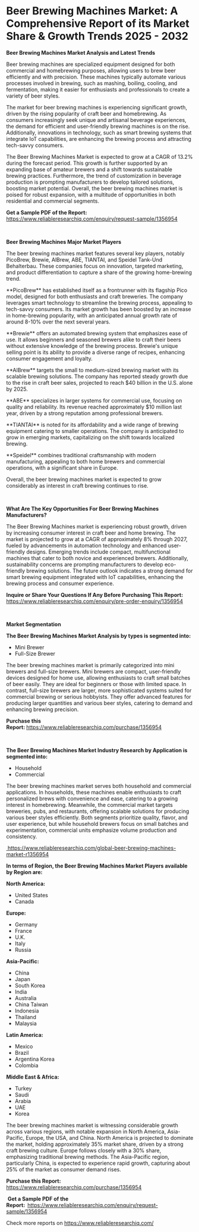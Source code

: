 <p><h1>Beer Brewing Machines Market: A Comprehensive Report of its Market Share & Growth Trends 2025 - 2032</h1></p><p><strong>Beer Brewing Machines Market Analysis and Latest Trends</strong></p>
<p><p>Beer brewing machines are specialized equipment designed for both commercial and homebrewing purposes, allowing users to brew beer efficiently and with precision. These machines typically automate various processes involved in brewing, such as mashing, boiling, cooling, and fermentation, making it easier for enthusiasts and professionals to create a variety of beer styles.</p><p>The market for beer brewing machines is experiencing significant growth, driven by the rising popularity of craft beer and homebrewing. As consumers increasingly seek unique and artisanal beverage experiences, the demand for efficient and user-friendly brewing machines is on the rise. Additionally, innovations in technology, such as smart brewing systems that integrate IoT capabilities, are enhancing the brewing process and attracting tech-savvy consumers.</p><p>The Beer Brewing Machines Market is expected to grow at a CAGR of 13.2% during the forecast period. This growth is further supported by an expanding base of amateur brewers and a shift towards sustainable brewing practices. Furthermore, the trend of customization in beverage production is prompting manufacturers to develop tailored solutions, boosting market potential. Overall, the beer brewing machines market is poised for robust expansion, with a multitude of opportunities in both residential and commercial segments.</p></p>
<p><strong>Get a Sample PDF of the Report:&nbsp;</strong> <a href="https://www.reliableresearchiq.com/enquiry/request-sample/1356954?utm_campaign=2188&utm_medium=2&utm_source=Github&utm_content=ia&utm_term=16022025&utm_id=beer-brewing-machines">https://www.reliableresearchiq.com/enquiry/request-sample/1356954</a></p>
<p>&nbsp;</p>
<p><strong>Beer Brewing Machines Major Market Players</strong></p>
<p><p>The beer brewing machines market features several key players, notably PicoBrew, Brewie, AlBrew, ABE, TIANTAI, and Speidel Tank-Und Behalterbau. These companies focus on innovation, targeted marketing, and product differentiation to capture a share of the growing home-brewing trend.</p><p>**PicoBrew** has established itself as a frontrunner with its flagship Pico model, designed for both enthusiasts and craft breweries. The company leverages smart technology to streamline the brewing process, appealing to tech-savvy consumers. Its market growth has been boosted by an increase in home-brewing popularity, with an anticipated annual growth rate of around 8-10% over the next several years.</p><p>**Brewie** offers an automated brewing system that emphasizes ease of use. It allows beginners and seasoned brewers alike to craft their beers without extensive knowledge of the brewing process. Brewie's unique selling point is its ability to provide a diverse range of recipes, enhancing consumer engagement and loyalty.</p><p>**AlBrew** targets the small to medium-sized brewing market with its scalable brewing solutions. The company has reported steady growth due to the rise in craft beer sales, projected to reach $40 billion in the U.S. alone by 2025.</p><p>**ABE** specializes in larger systems for commercial use, focusing on quality and reliability. Its revenue reached approximately $10 million last year, driven by a strong reputation among professional brewers.</p><p>**TIANTAI** is noted for its affordability and a wide range of brewing equipment catering to smaller operations. The company is anticipated to grow in emerging markets, capitalizing on the shift towards localized brewing.</p><p>**Speidel** combines traditional craftsmanship with modern manufacturing, appealing to both home brewers and commercial operations, with a significant share in Europe.</p><p>Overall, the beer brewing machines market is expected to grow considerably as interest in craft brewing continues to rise.</p></p>
<p>&nbsp;</p>
<p><strong>What Are The Key Opportunities For Beer Brewing Machines Manufacturers?</strong></p>
<p><p>The Beer Brewing Machines market is experiencing robust growth, driven by increasing consumer interest in craft beer and home brewing. The market is projected to grow at a CAGR of approximately 8% through 2027, fueled by advancements in automation technology and enhanced user-friendly designs. Emerging trends include compact, multifunctional machines that cater to both novice and experienced brewers. Additionally, sustainability concerns are prompting manufacturers to develop eco-friendly brewing solutions. The future outlook indicates a strong demand for smart brewing equipment integrated with IoT capabilities, enhancing the brewing process and consumer experience.</p></p>
<p><strong>Inquire or Share Your Questions If Any Before Purchasing This Report:</strong> <a href="https://www.reliableresearchiq.com/enquiry/pre-order-enquiry/1356954?utm_campaign=2188&utm_medium=2&utm_source=Github&utm_content=ia&utm_term=16022025&utm_id=beer-brewing-machines">https://www.reliableresearchiq.com/enquiry/pre-order-enquiry/1356954</a></p>
<p>&nbsp;</p>
<p><strong>Market Segmentation</strong></p>
<p><strong>The Beer Brewing Machines Market Analysis by types is segmented into:</strong></p>
<p><ul><li>Mini Brewer</li><li>Full-Size Brewer</li></ul></p>
<p><p>The beer brewing machines market is primarily categorized into mini brewers and full-size brewers. Mini brewers are compact, user-friendly devices designed for home use, allowing enthusiasts to craft small batches of beer easily. They are ideal for beginners or those with limited space. In contrast, full-size brewers are larger, more sophisticated systems suited for commercial brewing or serious hobbyists. They offer advanced features for producing larger quantities and various beer styles, catering to demand and enhancing brewing precision.</p></p>
<p><strong>Purchase this Report:&nbsp;</strong><a href="https://www.reliableresearchiq.com/purchase/1356954?utm_campaign=2188&utm_medium=2&utm_source=Github&utm_content=ia&utm_term=16022025&utm_id=beer-brewing-machines">https://www.reliableresearchiq.com/purchase/1356954</a></p>
<p>&nbsp;</p>
<p><strong>The Beer Brewing Machines Market Industry Research by Application is segmented into:</strong></p>
<p><ul><li>Household</li><li>Commercial</li></ul></p>
<p><p>The beer brewing machines market serves both household and commercial applications. In households, these machines enable enthusiasts to craft personalized brews with convenience and ease, catering to a growing interest in homebrewing. Meanwhile, the commercial market targets breweries, pubs, and restaurants, offering scalable solutions for producing various beer styles efficiently. Both segments prioritize quality, flavor, and user experience, but while household brewers focus on small batches and experimentation, commercial units emphasize volume production and consistency.</p></p>
<p><a href="https://www.reliableresearchiq.com/global-beer-brewing-machines-market-r1356954?utm_campaign=2188&utm_medium=2&utm_source=Github&utm_content=ia&utm_term=16022025&utm_id=beer-brewing-machines">&nbsp;https://www.reliableresearchiq.com/global-beer-brewing-machines-market-r1356954</a></p>
<p><strong>In terms of Region, the Beer Brewing Machines Market Players available by Region are:</strong></p>
<p>
    <p> <strong> North America: </strong>
        <ul>
            <li>United States</li>
            <li>Canada</li>
        </ul>
        </p> 
    <p> <strong> Europe: </strong>
        <ul>
            <li>Germany</li>
            <li>France</li>
            <li>U.K.</li>
            <li>Italy</li>
            <li>Russia</li>
        </ul>
        </p> 
    <p> <strong> Asia-Pacific: </strong>
        <ul>
            <li>China</li>
            <li>Japan</li>
            <li>South Korea</li>
            <li>India</li>
            <li>Australia</li>
            <li>China Taiwan</li>
            <li>Indonesia</li>
            <li>Thailand</li>
            <li>Malaysia</li>
        </ul>
        </p> 
    <p> <strong> Latin America: </strong>
        <ul>
            <li>Mexico</li>
            <li>Brazil</li>
            <li>Argentina Korea</li>
            <li>Colombia</li>
        </ul>
        </p> 
    <p> <strong> Middle East & Africa: </strong>
        <ul>
            <li>Turkey</li>
            <li>Saudi</li>
            <li>Arabia</li>
            <li>UAE</li>
            <li>Korea</li>
        </ul>
    </p>
    </p>
<p><p>The beer brewing machines market is witnessing considerable growth across various regions, with notable expansion in North America, Asia-Pacific, Europe, the USA, and China. North America is projected to dominate the market, holding approximately 35% market share, driven by a strong craft brewing culture. Europe follows closely with a 30% share, emphasizing traditional brewing methods. The Asia-Pacific region, particularly China, is expected to experience rapid growth, capturing about 25% of the market as consumer demand rises.</p></p>
<p><strong>Purchase this Report: </strong><a href="https://www.reliableresearchiq.com/purchase/1356954?utm_campaign=2188&utm_medium=2&utm_source=Github&utm_content=ia&utm_term=16022025&utm_id=beer-brewing-machines">https://www.reliableresearchiq.com/purchase/1356954</a></p>
<p>&nbsp;<strong>Get a Sample PDF of the Report:&nbsp;&nbsp;</strong><a href="https://www.reliableresearchiq.com/enquiry/request-sample/1356954?utm_campaign=2188&utm_medium=2&utm_source=Github&utm_content=ia&utm_term=16022025&utm_id=beer-brewing-machines">https://www.reliableresearchiq.com/enquiry/request-sample/1356954</a></p>
<p><strong></strong></p>
<p>Check more reports on <a href="https://www.reliableresearchiq.com/?utm_campaign=2188&utm_medium=2&utm_source=Github&utm_content=ia&utm_term=16022025&utm_id=beer-brewing-machines">https://www.reliableresearchiq.com/</a></p>